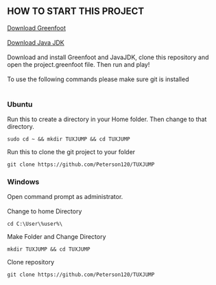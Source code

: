 <h2>HOW TO START THIS PROJECT</h2>
<a href="https://www.greenfoot.org/download" target="_blank" rel="noopener noreferrer">Download Greenfoot</a>
<br></br>
<a href="https://www.oracle.com/java/technologies/downloads/" target="_blank" rel="noopener noreferrer">Download Java JDK</a>
<br></br>
Download and install Greenfoot and JavaJDK, clone this repository and open the project.greenfoot file. Then run and play! 
<br></br>
To use the following commands please make sure git is installed
<br></br>
<h3>Ubuntu</h3>
Run this to create a directory in your Home folder. Then change to that directory.

    sudo cd ~ && mkdir TUXJUMP && cd TUXJUMP
Run this to clone the git project to your folder

    git clone https://github.com/Peterson120/TUXJUMP

<h3>Windows</h3>
Open command prompt as administrator.
<br></br>
Change to home Directory
    
    cd C:\User\%user%\
Make Folder and Change Directory
    
    mkdir TUXJUMP && cd TUXJUMP
Clone repository

    git clone https://github.com/Peterson120/TUXJUMP
